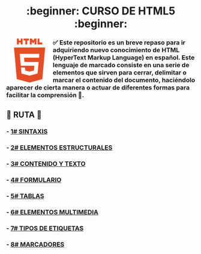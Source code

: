 <div align="center">
  <h1>:beginner: CURSO DE HTML5 :beginner:</h1>
</div>

<img src="https://github.com/judali05/HTML-5/blob/main/html_logo.png" style="width: 120px; height: 120px; margin: 2px;" align="left">

### :white_check_mark: Este repositorio es un breve repaso para ir adquiriendo nuevo conocimiento de HTML (HyperText Markup Language) en español. Este lenguaje de marcado consiste en una serie de elementos que sirven para cerrar, delimitar o marcar el contenido del documento, haciéndolo aparecer de cierta manera o actuar de diferentes formas para facilitar la comprensión :bookmark_tabs:. 

## :beginner: RUTA :beginner:

### - [1# SINTAXIS](https://github.com/judali05/HTML-5/blob/main/RUTA/1%23%20SINTAXIS.md)
### - [2# ELEMENTOS ESTRUCTURALES](https://github.com/judali05/HTML-5/blob/main/RUTA/2%23%20ELEMENTOS%20ESTRUCTURALES.md)
### - [3# CONTENIDO Y TEXTO](https://github.com/judali05/HTML-5/blob/main/RUTA/3%23%20CONTENIDO%20Y%20TEXTO.md)
### - [4# FORMULARIO](https://github.com/judali05/HTML-5/blob/main/RUTA/4%23%20FORMULARIO.md)
### - [5# TABLAS](https://github.com/judali05/HTML-5/blob/main/RUTA/5%23%20TABLAS.md)
### - [6# ELEMENTOS MULTIMEDIA](https://github.com/judali05/HTML-5/blob/main/RUTA/6%23%20ELEMENTOS%20MULTIMEDIA.md)
### - [7# TIPOS DE ETIQUETAS](https://github.com/judali05/HTML-5/blob/main/RUTA/7%23%20TIPOS%20DE%20ETIQUETAS.md)
### - [8# MARCADORES](https://github.com/judali05/HTML-5/blob/main/RUTA/8%23%20MARCADORES.md)

